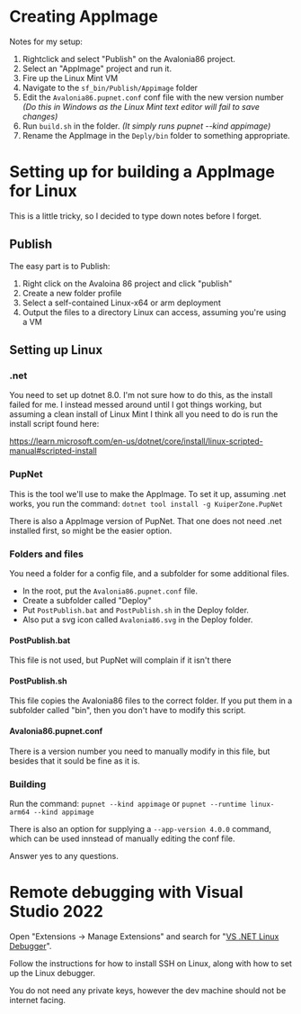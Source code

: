# Creating AppImage

Notes for my setup:
 1. Rightclick and select "Publish" on the Avalonia86 project.
 2. Select an "AppImage" project and run it.
 3. Fire up the Linux Mint VM
 4. Navigate to the ```sf_bin/Publish/Appimage``` folder
 5. Edit the ```Avalonia86.pupnet.conf``` conf file with the new version number<br>
    *(Do this in Windows as the Linux Mint text editor will fail to save changes)*
 6. Run ```build.sh``` in the folder. *(It simply runs pupnet --kind appimage)*
 7. Rename the AppImage in the ```Deply/bin``` folder to something appropriate.

# Setting up for building a AppImage for Linux

This is a little tricky, so I decided to type down notes before I forget.

## Publish

The easy part is to Publish:
 1. Right click on the Avaloina 86 project and click "publish"
 2. Create a new folder profile
 3. Select a self-contained Linux-x64 or arm deployment
 4. Output the files to a directory Linux can access, assuming you're using a VM

## Setting up Linux

### .net

You need to set up dotnet 8.0. I'm not sure how to do this, as the install failed for me.
I instead messed around until I got things working, but assuming a clean install of
Linux Mint I think all you need to do is run the install script found here:

https://learn.microsoft.com/en-us/dotnet/core/install/linux-scripted-manual#scripted-install

### PupNet

This is the tool we'll use to make the AppImage. To set it up, assuming .net works, you
run the command: ```dotnet tool install -g KuiperZone.PupNet```

There is also a AppImage version of PupNet. That one does not need .net installed first,
so might be the easier option.

### Folders and files

You need a folder for a config file, and a subfolder for some additional files.
 - In the root, put the ```Avalonia86.pupnet.conf``` file.
 - Create a subfolder called "Deploy"
 - Put ```PostPublish.bat``` and ```PostPublish.sh``` in the Deploy folder.
 - Also put a svg icon called ```Avalonia86.svg``` in the Deploy folder.

 #### PostPublish.bat

 This file is not used, but PupNet will complain if it isn't there

 #### PostPublish.sh

 This file copies the Avalonia86 files to the correct folder. If you put them in a
 subfolder called "bin", then you don't have to modify this script.

 #### Avalonia86.pupnet.conf

 There is a version number you need to manually modify in this file, but besides that
 it sould be fine as it is.

 ### Building

 Run the command: ```pupnet --kind appimage``` or ```pupnet --runtime linux-arm64 --kind appimage```

 There is also an option for supplying a ```--app-version 4.0.0``` command, which can
 be used innstead of manually editing the conf file.

 Answer yes to any questions.

 # Remote debugging with Visual Studio 2022

 Open "Extensions -> Manage Extensions" and search for "[VS .NET Linux Debugger](https://github.com/SuessLabs/RemoteDebug.git)".

 Follow the instructions for how to install SSH on Linux, along with how to set up the Linux debugger.

 You do not need any private keys, however the dev machine should not be internet facing.